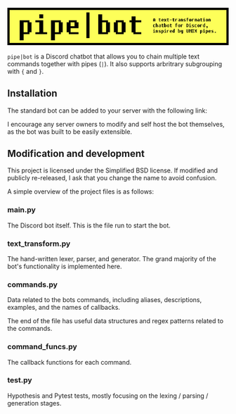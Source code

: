 ![Cover image](images/cover.png)

`pipe|bot` is a Discord chatbot that allows you to chain multiple text commands
together with pipes (`|`). It also supports arbritrary subgrouping with
`{` and `}`.

## Installation
The standard bot can be added to your server with the following link:

I encourage any server owners to modify and self host the bot themselves, as
the bot was built to be easily extensible.

## Modification and development
This project is licensed under the Simplified BSD license. If modified and
publicly re-released, I ask that you change the name to avoid confusion.

A simple overview of the project files is as follows:
### main.py
The Discord bot itself. This is the file run to start the bot.

### text\_transform.py
The hand-written lexer, parser, and generator. The grand majority of the bot's
functionality is implemented here.

### commands.py
Data related to the bots commands, including aliases, descriptions, examples,
and the names of callbacks.

The end of the file has useful data structures and regex patterns related to
the commands.

### command\_funcs.py
The callback functions for each command.

### test.py
Hypothesis and Pytest tests, mostly focusing on the lexing / parsing /
generation stages.

